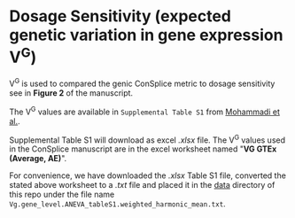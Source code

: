 # Dosage Sensitivity (expected genetic variation in gene expression V<sup>G</sup>) 

V<sup>G</sup> is used to compared the genic ConSplice metric to dosage sensitivity see in **Figure 2** of the manuscript.

The V<sup>G</sup> values are available in `Supplemental Table S1` from [Mohammadi et al.](https://www.science.org/doi/10.1126/science.aay0256?). 

Supplemental Table S1 will download as excel *.xlsx* file. The V<sup>G</sup> values used in the ConSplice manuscript are in the excel worksheet named "**VG GTEx (Average, AE)**". 

For convenience, we have downloaded the *.xlsx* Table S1 file, converted the stated above worksheet to a *.txt* file and placed it in the [data](https://github.com/mikecormier/ConSplice-manuscript/data/) directory of this repo under the file name `Vg.gene_level.ANEVA_tableS1.weighted_harmonic_mean.txt`.





